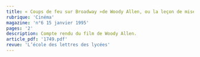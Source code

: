 ```yaml
---
title: « Coups de feu sur Broadway »de Woody Allen, ou la leçon de mise en scène
rubrique: 'Cinéma'
magazine: 'n°6 15 janvier 1995'
pages: '2'
description: Compte rendu du film de Woody Allen.
article_pdf: '1749.pdf'
revue: 'L’école des lettres des lycées'
---
```

